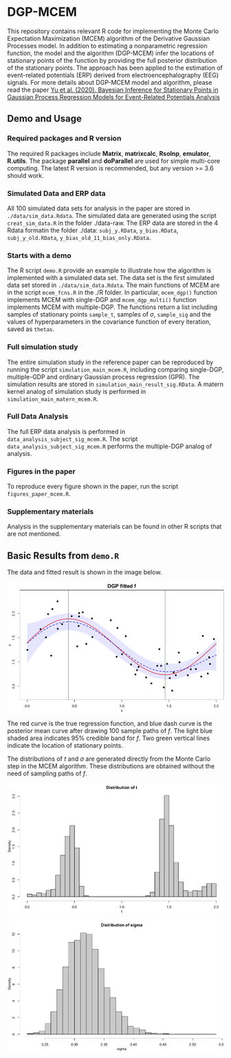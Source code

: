 # DGP-MCEM

This repository contains relevant R code for implementing the Monte Carlo Expectation Maximization (MCEM) algorithm of the Derivative Gaussian Processes model. In addition to estimating a nonparametric regression function, the model and the algorithm (DGP-MCEM) infer the locations of stationary points of the function by providing the full posterior distribution of the stationary points. The approach has been applied to the estimation of event-related potentials (ERP) derived
from electroencephalography (EEG) signals. For more details about DGP-MCEM model and algorithm, please read the paper [Yu et al. (2020). Bayesian Inference for Stationary Points in Gaussian Process Regression Models for Event-Related Potentials Analysis](https://arxiv.org/abs/2009.07745)


## Demo and Usage

### Required packages and R version
The required R packages include **Matrix**, **matrixcalc**, **Rsolnp**, **emulator**, **R.utils**. The package **parallel** and **doParallel** are used for simple multi-core computing. The latest R version is recommended, but any version >= 3.6 should work.

### Simulated Data and ERP data
All 100 simulated data sets for analysis in the paper are stored in `./data/sim_data.Rdata`. The simulated data are generated using the script `creat_sim_data.R` in the folder ./data-raw. The ERP data are stored in the 4 Rdata formatin the folder ./data: `subj_y.RData`, `y_bias.RData`, `subj_y_old.RData`, `y_bias_old_11_bias_only.RData`.

### Starts with a demo
The R script `demo.R` provide an example to illustrate how the algorithm is implemented with a simulated data set. The data set is the first simulated data set stored in `./data/sim_data.Rdata`. The main functions of MCEM are in the script `mcem_fcns.R` in the ./R folder. In particular, `mcem_dgp()` function implements MCEM with single-DGP and `mcem_dgp_multi()` function implements MCEM with multiple-DGP. The functions return a list including samples of stationary points `sample_t`, samples of $\sigma$, `sample_sig` and the values of hyperparameters in the covariance function of every iteration, saved as `thetas`.

### Full simulation study
The entire simulation study in the reference paper can be reproduced by running the script `simulation_main_mcem.R`, including comparing single-DGP, multiple-GDP and ordinary Gaussian process regression (GPR). The simulation results are stored in `simulation_main_result_sig.RData`. A matern kernel analog of simulation study is performed in `simulation_main_matern_mcem.R`.

### Full Data Analysis
The full ERP data analysis is performed in `data_analysis_subject_sig_mcem.R`. The script `data_analysis_subject_sig_mcem.R` performs the multiple-DGP analog of analysis.

### Figures in the paper
To reproduce every figure shown in the paper, run the script `figures_paper_mcem.R`.

### Supplementary materials
Analysis in the supplementary materials can be found in other R scripts that are not mentioned.

## Basic Results from `demo.R`

The data and fitted result is shown in the image below. 

![](images/fitted_f.png)

The red curve is the true regression function, and blue dash curve is the posterior mean curve after drawing 100 sample paths of $f$. The light blue shaded area indicates 95% credible band for $f$. Two green vertical lines indicate the location of stationary points.

The distributions of $t$ and $\sigma$ are generated directly from the Monte Carlo step in the MCEM algorithm. These distributions are obtained without the need of sampling paths of $f$.

![](images/dist_t.png)


![](images/dist_sig.png)



